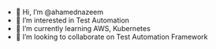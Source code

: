 - 👋 Hi, I’m @ahamednazeem
- 👀 I’m interested in Test Automation
- 🌱 I’m currently learning AWS, Kubernetes
- 💞️ I’m looking to collaborate on Test Automation Framework

<!---
ahamednazeem/ahamednazeem is a ✨ special ✨ repository because its `README.md` (this file) appears on your GitHub profile.
You can click the Preview link to take a look at your changes.
--->

